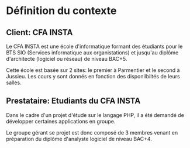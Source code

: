 # Définition du contexte

## Client: CFA INSTA

Le CFA INSTA est une école d'informatique formant des étudiants pour le BTS SIO (Services informatique aux organistations) et jusqu'au diplôme d'architecte (logiciel ou réseau) de niveau BAC+5.

Cette école est basée sur 2 sites: le premier à Parmentier et le second à Jussieu. Les cours y sont donnés en fonction des disponilbiltés de leurs salles.

## Prestataire: Etudiants du CFA INSTA

Dans le cadre d'un projet d'étude sur le langage PHP, il a été demandé de développer certaines applications en groupe.

Le groupe gérant se projet est donc composé de 3 membres venant en préparation du diplôme d'analyste logiciel de niveau BAC+4.